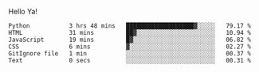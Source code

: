 Hello Ya!

<!--START_SECTION:waka-->

```text
Python           3 hrs 48 mins   ███████████████████▓░░░░░   79.17 %
HTML             31 mins         ██▓░░░░░░░░░░░░░░░░░░░░░░   10.94 %
JavaScript       19 mins         █▓░░░░░░░░░░░░░░░░░░░░░░░   06.82 %
CSS              6 mins          ▓░░░░░░░░░░░░░░░░░░░░░░░░   02.27 %
GitIgnore file   1 min           ░░░░░░░░░░░░░░░░░░░░░░░░░   00.37 %
Text             0 secs          ░░░░░░░░░░░░░░░░░░░░░░░░░   00.31 %
```

<!--END_SECTION:waka-->

